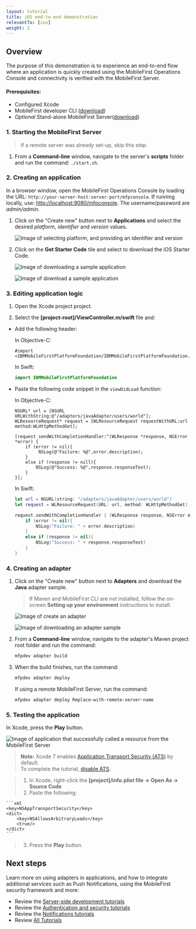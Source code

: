```yaml
---
layout: tutorial
title: iOS end-to-end demonstration
relevantTo: [ios]
weight: 2
---
```

## Overview
The purpose of this demonstration is to experience an end-to-end flow where an application is quickly created using the MobileFirst Operations Console and connectivity is verified with the MobileFirst Server.

#### Prerequisites:

* Configured Xcode
* MobileFirst developer CLI ([download]({{site.baseurl}}/downloads))
* *Optional* Stand-alone MobileFirst Server([download]({{site.baseurl}}/downloads))

### 1. Starting the MobileFirst Server

> If a remote server was already set-up, skip this step.

1. From a **Command-line** window, navigate to the server's **scripts** folder and run the command: `./start.sh`.

### 2. Creating an application

In a browser window, open the MobileFirst Operations Console by loading the URL: `http://your-server-host:server-port/mfpconsole`. If running locally, use: [http://localhost:9080/mfpconsole](http://localhost:9080/mfpconsole). The username/password are *admin/admin*.
 
1. Click on the "Create new" button next to **Applications** and select the desired *platform*, *identifier* and *version* values.

    ![Image of selecting platform, and providing an identifier and version](create-an-application.png)
 
2. Click on the **Get Starter Code** tile and select to download the iOS Starter Code.

    ![Image of downloading a sample application](download-sample-application.png)
    
    ![Image of download a sample application](download-application-code.png)
 
### 3. Editing application logic

1. Open the Xcode project project.

2. Select the **[project-root]/ViewController.m/swift** file and:

* Add the following header: 

    In Objective-C:

    ```objc
    #import <IBMMobileFirstPlatformFoundation/IBMMobileFirstPlatformFoundation.h>
    ```
    
    In Swift: 
    
    ```swift
    import IBMMobileFirstPlatformFoundation
    ```
    
* Paste the following code snippet in the `viewDidLoad` function:
 
    In Objective-C:

    ```objc
    NSURL* url = [NSURL URLWithString:@"/adapters/javaAdapter/users/world"];
    WLResourceRequest* request = [WLResourceRequest requestWithURL:url method:WLHttpMethodGet];
     
    [request sendWithCompletionHandler:^(WLResponse *response, NSError *error) {
        if (error != nil){
             NSLog(@"Failure: %@",error.description);
        }
        else if (response != nill){
            NSLog(@"Success: %@",response.responseText);
        }
    }];
    ```
    
    In Swift:
    
    ```swift
    let url = NSURL(string: "/adapters/javaAdapter/users/world")
    let request = WLResourceRequest(URL: url, method: WLHttpMethodGet)
    
    request.sendWithCompletionHandler { (WLResponse response, NSError error) -> Void in
        if (error != nil){
            NSLog("Failure: " + error.description)
        }
        else if (response != nil){
            NSLog("Success: " + response.responseText)
        }
    }
    ```

### 4. Creating an adapter

1. Click on the "Create new" button next to **Adapters** and download the **Java** adapter sample.

    > If Maven and MobileFirst CLI are not installed, follow the on-screen **Setting up your environment** instructions to install.

    ![Image of create an adapter](create-an-adapter.png)
    
    ![Image of downloading an adapter sample](download-adapter-code.png)

2. From a **Command-line** window, navigate to the adapter's Maven project root folder and run the command: 

    ```bash
    mfpdev adapter build
    ```

3. When the build finishes, run the command:

    ```bash
    mfpdev adapter deploy
    ```

    If using a remote MobileFirst Server, run the command:

    ```bash
    mfpdev adapter deploy Replace-with-remote-server-name
    ```

### 5. Testing the application

In Xcode, press the **Play** button.

![Image of application that successfully called a resource from the MobileFirst Server ](success_response.png)

> <b>Note:</b> Xcode 7 enables [Application Transport Security (ATS)](https://developer.apple.com/library/ios/releasenotes/General/WhatsNewIniOS/Articles/iOS9.html#//apple_ref/doc/uid/TP40016198-SW14) by default.  
To complete the tutorial, [disable  ATS](http://iosdevtips.co/post/121756573323/ios-9-xcode-7-http-connect-server-error).

> 1. In Xcode, right-click the <b>[project]/info.plist file → Open As → Source Code</b>
> 2. Paste the following: 

>    
    ```xml
    <key>NSAppTransportSecurity</key>
    <dict>
        <key>NSAllowsArbitraryLoads</key>
        <true/>
    </dict>
    ```

> 3. Press the **Play** button.

## Next steps
Learn more on using adapters in applications, and how to integrate additional services such as Push Notifications, using the MobileFirst security framework and more:

- Review the [Server-side development tutorials](../../server-side-development/)
- Review the [Authentication and security tutorials](../../authentication-and-security/)
- Review the [Notifications tutorials](../../notifications/)
- Review [All Tutorials](../../all-tutorials)
